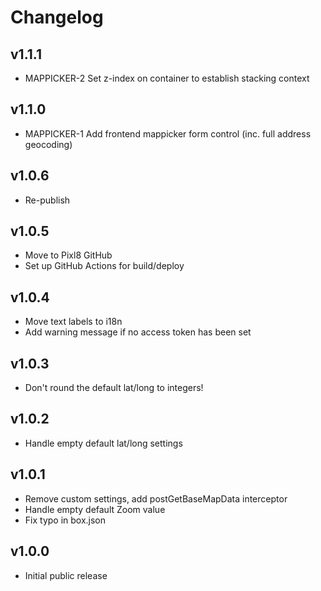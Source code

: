 # Changelog

## v1.1.1

* MAPPICKER-2 Set z-index on container to establish stacking context

## v1.1.0

* MAPPICKER-1 Add frontend mappicker form control (inc. full address geocoding)

## v1.0.6

* Re-publish

## v1.0.5

* Move to Pixl8 GitHub
* Set up GitHub Actions for build/deploy

## v1.0.4

* Move text labels to i18n
* Add warning message if no access token has been set

## v1.0.3

* Don't round the default lat/long to integers!

## v1.0.2

* Handle empty default lat/long settings

## v1.0.1

* Remove custom settings, add postGetBaseMapData interceptor
* Handle empty default Zoom value
* Fix typo in box.json

## v1.0.0

* Initial public release
